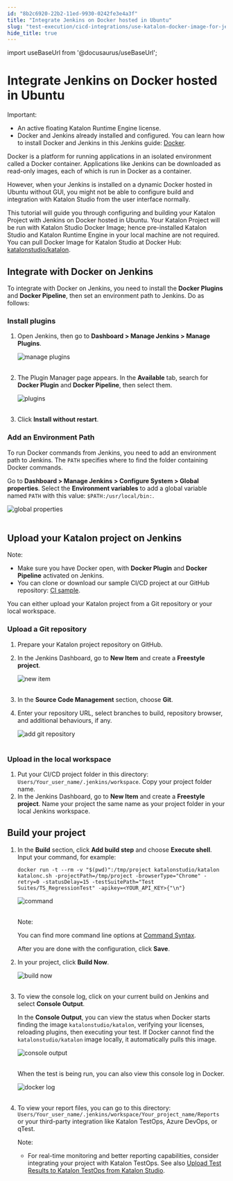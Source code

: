 ```yaml
---
id: "8b2c6920-22b2-11ed-9930-0242fe3e4a3f"
title: "Integrate Jenkins on Docker hosted in Ubuntu"
slug: "test-execution/cicd-integrations/use-katalon-docker-image-for-jenkins-integration/integrate-jenkins-on-docker-hosted-in-ubuntu"
hide_title: true
---
```

import useBaseUrl from '@docusaurus/useBaseUrl';


# <a id="id" class="anchor_top_offset"/><a id="ariaid-title1" class="anchor_top_offset"/>Integrate Jenkins on Docker hosted in Ubuntu

<div xmlns="http://www.w3.org/1999/xhtml" className="note important note_important"><span className="note__title">Important:</span> 
  <ul className="ul"><li className="li">An active floating Katalon Runtime Engine license.</li><li className="li">Docker and Jenkins already installed and configured. You can
      learn how to install Docker and Jenkins in this Jenkins guide: <a className="xref j-external-link" href="https://www.jenkins.io/doc/book/installing/docker/" target="_blank">Docker</a>.</li></ul>
</div>
<p xmlns="http://www.w3.org/1999/xhtml" className="p">Docker is a platform for running applications in an isolated   environment called a Docker container. Applications like Jenkins   can be downloaded as read-only images, each of which is run in   Docker as a container.</p> 
<p xmlns="http://www.w3.org/1999/xhtml" className="p">However, when your Jenkins is installed on a dynamic Docker   hosted in Ubuntu without GUI, you might not be able to configure   build and integration with Katalon Studio from the user interface   normally.</p> 
<p xmlns="http://www.w3.org/1999/xhtml" className="p">This tutorial will guide you through configuring and building   your Katalon Project with Jenkins on Docker hosted in Ubuntu. Your   Katalon Project will be run with Katalon Studio Docker Image; hence   pre-installed Katalon Studio and Katalon Runtime Engine in your   local machine are not required. You can pull Docker Image for   Katalon Studio at Docker Hub: <a className="xref j-external-link" href="https://hub.docker.com/r/katalonstudio/katalon" target="_blank">katalonstudio/katalon</a>.</p> 
    

## <a id="id_1" class="anchor_top_offset"/>Integrate with Docker on Jenkins

    
      
<p xmlns="http://www.w3.org/1999/xhtml" className="p">To integrate with Docker on Jenkins, you need to install the   <strong className="ph b">Docker Plugins</strong> and <strong className="ph b">Docker     Pipeline</strong>, then set an environment path to Jenkins. Do as   follows:</p> 
    
          
      

### <a id="id_2" class="anchor_top_offset"/>Install plugins

      
        
<ol xmlns="http://www.w3.org/1999/xhtml" className="ol">   <li className="li">     <p className="p">Open Jenkins, then go to <strong className="ph b">Dashboard &gt; Manage Jenkins         &gt; Manage Plugins</strong>.</p>     <p className="p">       <img className="image" src={useBaseUrl("https://github.com/katalon-studio/docs-images/raw/master/katalon-studio/docs/jenkins-docker/new-plugin.png")} alt="manage plugins" /><br /><br />     </p>   </li>   <li className="li">     <p className="p">The Plugin Manager page appears. In the       <strong className="ph b">Available</strong> tab, search for <strong className="ph b">Docker         Plugin</strong> and <strong className="ph b">Docker Pipeline</strong>, then select       them.</p>     <p className="p">       <img className="image" src={useBaseUrl("https://github.com/katalon-studio/docs-images/raw/master/katalon-studio/docs/jenkins-docker/plugins.png")} alt="plugins" /><br /><br />     </p>   </li>   <li className="li">     <p className="p">Click <strong className="ph b">Install without restart</strong>.</p>   </li> </ol> 
      
    
      

### <a id="id_3" class="anchor_top_offset"/>Add an Environment Path

      
        
<p xmlns="http://www.w3.org/1999/xhtml" className="p">To run Docker commands from Jenkins, you need to add an   environment path to Jenkins.   The <code className="ph codeph">PATH</code> specifies where to find the folder   containing Docker commands.</p> 
        
<p xmlns="http://www.w3.org/1999/xhtml" className="p">Go to <strong className="ph b">Dashboard &gt; Manage Jenkins &gt; Configure     System &gt; Global properties</strong>. Select the   <strong className="ph b">Environment variables</strong> to add a global variable   named <code className="ph codeph">PATH</code> with this value:   <code className="ph codeph">$PATH:/usr/local/bin:</code>.</p> 
        
<p xmlns="http://www.w3.org/1999/xhtml" className="p">   <img className="image" src={useBaseUrl("https://github.com/katalon-studio/docs-images/raw/master/katalon-studio/docs/jenkins-docker/Global-properties.png")} alt="global properties" /><br /><br /> </p> 
      
    

## <a id="id_4" class="anchor_top_offset"/>Upload your Katalon project on Jenkins

<div xmlns="http://www.w3.org/1999/xhtml" className="note note note_note"><span className="note__title">Note:</span> 
  <ul className="ul"><li className="li">Make sure you have Docker open, with <strong className="ph b">Docker
        Plugin</strong> and <strong className="ph b">Docker Pipeline</strong> activated on
      Jenkins.</li><li className="li">You can clone or download our sample CI/CD project at our
      GitHub repository: <a className="xref j-external-link" href="https://github.com/katalon-studio-samples/ci-samples" target="_blank">CI
        sample</a>.</li></ul>
</div>
<p xmlns="http://www.w3.org/1999/xhtml" className="p">You can either upload your Katalon project from a Git repository   or your local workspace.</p> 
      

### <a id="id_5" class="anchor_top_offset"/>Upload a Git repository

      
        
<ol xmlns="http://www.w3.org/1999/xhtml" className="ol">   <li className="li">Prepare your Katalon project repository on GitHub.</li>   <li className="li">     <p className="p">In the Jenkins Dashboard, go to <strong className="ph b">New Item</strong> and       create a <strong className="ph b">Freestyle project</strong>.</p>     <p className="p">       <img className="image" src={useBaseUrl("https://github.com/katalon-studio/docs-images/raw/master/katalon-studio/docs/jenkins-docker/new-item.png")} alt="new item" /><br /><br />     </p>   </li>   <li className="li">     <p className="p">In the <strong className="ph b">Source Code Management</strong> section, choose       <strong className="ph b">Git</strong>.</p>   </li>   <li className="li">     <p className="p">Enter your repository URL, select branches to build, repository       browser, and additional behaviours, if any.</p>     <p className="p">       <img className="image" src={useBaseUrl("https://github.com/katalon-studio/docs-images/raw/master/katalon-studio/docs/jenkins-docker/git.png")} alt="add git repository" /><br /><br />     </p>   </li> </ol> 
      
    
      

### <a id="id_6" class="anchor_top_offset"/>Upload in the local workspace

      
        
<ol xmlns="http://www.w3.org/1999/xhtml" className="ol">   <li className="li">Put your CI/CD project folder in this directory:     <code className="ph codeph">Users/Your_user_name/.jenkins/workspace</code>. Copy your     project folder name.</li>   <li className="li">In the Jenkins Dashboard, go to <strong className="ph b">New Item</strong> and     create a <strong className="ph b">Freestyle project</strong>. Name your project the     same name as your project folder in your local Jenkins     workspace.</li> </ol> 
      
    

## <a id="id_7" class="anchor_top_offset"/>Build your project

<ol xmlns="http://www.w3.org/1999/xhtml" className="ol"><li className="li">     <p className="p">In the <strong className="ph b">Build</strong> section, click <strong className="ph b">Add build         step</strong> and choose <strong className="ph b">Execute shell</strong>. Input your       command, for example:</p>     <pre className="pre codeblock"><code>docker run -t --rm -v "$(pwd)":/tmp/project katalonstudio/katalon katalonc.sh -projectPath=/tmp/project -browserType="Chrome" -retry=0 -statusDelay=15 -testSuitePath="Test Suites/TS_RegressionTest" -apikey=&lt;YOUR_API_KEY&gt;{"\n"}</code></pre>     <p className="p">       <img className="image" src={useBaseUrl("https://github.com/katalon-studio/docs-images/raw/master/katalon-studio/docs/jenkins-docker/execute-shell.png")} alt="command" /><br /><br />     </p>     <div className="note note note_note"><span className="note__title">Note:</span>        <p className="p">You can find more command line options at <a className="xref" href="/docs/test-execution/katalon-runtime-engine/command-line-syntax-in-katalon-runtime-engine#concept-1437">Command           Syntax</a>.</p>     </div>     <p className="p">After you are done with the configuration, click       <strong className="ph b">Save</strong>.</p>   </li><li className="li">     <p className="p">In your project, click <strong className="ph b">Build Now</strong>.</p>     <p className="p">       <img className="image" src={useBaseUrl("https://github.com/katalon-studio/docs-images/raw/master/katalon-studio/docs/jenkins-docker/build-now.png")} alt="build now" /><br /><br />     </p>   </li><li className="li">     <p className="p">To view the console log, click on your current build on Jenkins       and select <strong className="ph b">Console Output</strong>.</p>     <p className="p">In the <strong className="ph b">Console Output</strong>, you can view the status       when Docker starts finding the image       <code className="ph codeph">katalonstudio/katalon</code>, verifying your licenses,       reloading plugins, then executing your test. If Docker cannot find       the <code className="ph codeph">katalonstudio/katalon</code> image locally, it       automatically pulls this image.</p>     <p className="p">       <img className="image" src={useBaseUrl("https://github.com/katalon-studio/docs-images/raw/master/katalon-studio/docs/jenkins-docker/console-output.png")} alt="console output" /><br /><br />     </p>     <p className="p">When the test is being run, you can also view this console log       in Docker.</p>     <p className="p">       <img className="image" src={useBaseUrl("https://github.com/katalon-studio/docs-images/raw/master/katalon-studio/docs/jenkins-docker/docker-log.png")} alt="docker log" /><br /><br />     </p>   </li><li className="li">     <p className="p">To view your report files, you can go to this directory:       <code className="ph codeph">Users/Your_user_name/.jenkins/workspace/Your_project_name/Reports</code>       or your third-party integration like Katalon TestOps, Azure DevOps,       or qTest.</p>     <div className="note note note_note"><span className="note__title">Note:</span>        <ul className="ul"><li className="li"><p className="p">For real-time monitoring and better reporting capabilities,             consider integrating your project with Katalon TestOps. See also <a className="xref" href="/docs/reports-and-analytics/reports/upload-test-reports/upload-test-results-from-katalon-studio-to-katalon-testops-manually">Upload               Test Results to Katalon TestOps from Katalon Studio</a>.</p></li></ul>     </div>   </li></ol> 
